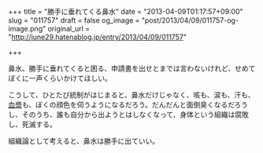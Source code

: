 +++
title = "勝手に垂れてくる鼻水"
date = "2013-04-09T01:17:57+09:00"
slug = "011757"
draft = false
og_image = "post/2013/04/09/011757-og-image.png"
original_url = "http://june29.hatenablog.jp/entry/2013/04/09/011757"

+++

<p>鼻水、勝手に垂れてくると困る、申請書を出せとまでは言わないけれど、せめてぼくに一声くらいかけてほしい。</p>
<p>こうして、ひとたび統制がはじまると、鼻水だけじゃなく、咳も、涙も、汗も、<a class="keyword" href="http://d.hatena.ne.jp/keyword/%B7%EC%DE%F9">血漿</a>も、ぼくの顔色を伺うようになるだろう。だんだんと面倒臭くなるだろうし、そのうち、誰も自分から出ようとはしなくなって、身体という組織は腐敗し、死滅する。</p>
<p>組織論として考えると、鼻水は勝手に出ていい。</p>